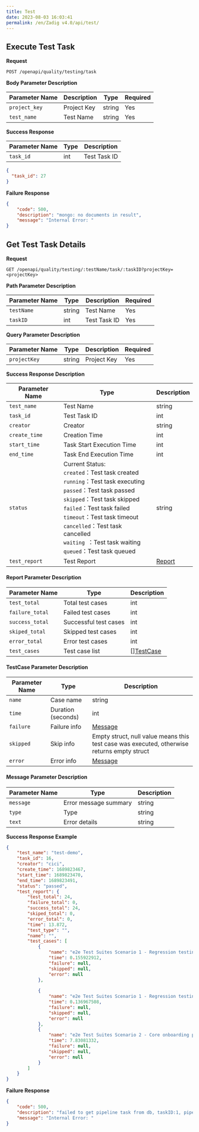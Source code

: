 ```yaml
---
title: Test
date: 2023-08-03 16:03:41
permalink: /en/Zadig v4.0/api/test/
---
```


## Execute Test Task

**Request**

```
POST /openapi/quality/testing/task
```

**Body Parameter Description**

| Parameter Name | Description     | Type   | Required |
| -------------- | --------------- | ------ | -------- |
| `project_key`  | Project Key     | string | Yes      |
| `test_name`    | Test Name       | string | Yes      |

**Success Response**

| Parameter Name | Type | Description        |
| -------------- | ---- | ------------------ |
| `task_id`      | int  | Test Task ID       |

```json
{
  "task_id": 27
}
```

**Failure Response**

```json
{
    "code": 500,
    "description": "mongo: no documents in result",
    "message": "Internal Error: "
}
```



## Get Test Task Details

**Request**

```
GET /openapi/quality/testing/:testName/task/:taskID?projectKey=<projectKey>
```

**Path Parameter Description**

| Parameter Name | Type   | Description        | Required |
| -------------- | ------ | ------------------ | -------- |
| `testName`     | string | Test Name          | Yes      |
| `taskID`       | int    | Test Task ID       | Yes      |

**Query Parameter Description**

| Parameter Name | Type   | Description     | Required |
| -------------- | ------ | --------------- | -------- |
| `projectKey`   | string | Project Key     | Yes      |

**Success Response Description**

| Parameter Name   | Type                                                         | Description              |
| ---------------- | ------------------------------------------------------------ | ------------------------ |
| `test_name`      | Test Name                                                    | string                   |
| `task_id`        | Test Task ID                                                 | int                      |
| `creator`        | Creator                                                      | string                   |
| `create_time`    | Creation Time                                                | int                      |
| `start_time`     | Task Start Execution Time                                    | int                      |
| `end_time`       | Task End Execution Time                                      | int                      |
| `status `        | Current Status:<br /> `created`：Test task created<br />`running`：Test task executing<br />`passed`：Test task passed<br />`skipped`：Test task skipped<br />`failed`：Test task failed<br />`timeout`：Test task timeout<br />`cancelled`：Test task cancelled<br />`waiting `：Test task waiting<br />`queued`：Test task queued | string                   |
| `test_report`    | Test Report                                                  | [Report](#report)        |

<h4 id="report">Report Parameter Description</h4>

| Parameter Name   | Type               | Description                     |
| ---------------- | ------------------ | ------------------------------- |
| `test_total`     | Total test cases   | int                            |
| `failure_total`  | Failed test cases  | int                            |
| `success_total`  | Successful test cases | int                        |
| `skiped_total`   | Skipped test cases | int                            |
| `error_total`    | Error test cases   | int                            |
| `test_cases`     | Test case list     | [][TestCase](#test_case)       |

<h4 id="test_case">TestCase Parameter Description</h4>

| Parameter Name | Type          | Description                                                         |
| -------------- | ------------- | ------------------------------------------------------------------- |
| `name`         | Case name     | string                                                              |
| `time`         | Duration (seconds) | int                                                           |
| `failure`      | Failure info  | [Message](#message)                                                 |
| `skipped`      | Skip info     | Empty struct, null value means this test case was executed, otherwise returns empty struct |
| `error`        | Error info    | [Message](#message)                                                 |

<h4 id="message">Message Parameter Description</h4>

| Parameter Name | Type         | Description   |
| -------------- | ------------ | ------------- |
| `message`      | Error message summary | string |
| `type`         | Type         | string        |
| `text`         | Error details | string        |

**Success Response Example**

```json
{
    "test_name": "test-demo",
    "task_id": 16,
    "creator": "cici",
    "create_time": 1689823467,
    "start_time": 1689823470,
    "end_time": 1689823491,
    "status": "passed",
    "test_report": {
        "test_total": 24,
        "failure_total": 0,
        "success_total": 24,
        "skiped_total": 0,
        "error_total": 0,
        "time": 13.872,
        "test_type": "",
        "name": "",
        "test_cases": [
            {
                "name": "e2e Test Suites Scenario 1 - Regression testing of existing projects There is a project called voting in the test environment Can view environment",
                "time": 0.155922912,
                "failure": null,
                "skipped": null,
                "error": null
            },
            
            {
                "name": "e2e Test Suites Scenario 1 - Regression testing of existing projects There is a project called voting in the test environment Can view Voting project information",
                "time": 0.136967508,
                "failure": null,
                "skipped": null,
                "error": null
            },
            {
                "name": "e2e Test Suites Scenario 2 - Core onboarding process Through the system onboarding process, environments and some workflows are automatically generated Successfully automatically created environments and workflows, workflows can be triggered",
                "time": 7.83081332,
                "failure": null,
                "skipped": null,
                "error": null
            }
        ]
    }
}
```

**Failure Response**

```json
{
    "code": 500,
    "description": "failed to get pipeline task from db, taskID:1, pipelineName:tt-job, err: mongo: no documents in result",
    "message": "Internal Error: "
}
```